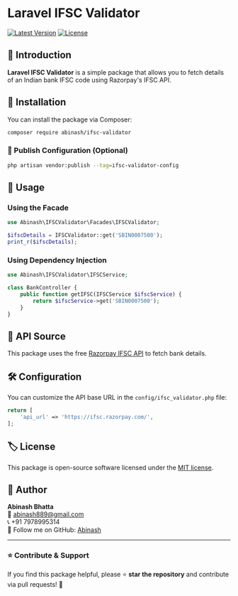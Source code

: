# Laravel IFSC Validator

[![Latest Version](https://img.shields.io/packagist/v/abinash/ifsc-validator.svg?style=flat-square)](https://packagist.org/packages/abinash/ifsc-validator)
[![License](https://img.shields.io/github/license/abinash889/ifsc-validator.svg?style=flat-square)](LICENSE)


## 📌 Introduction
**Laravel IFSC Validator** is a simple package that allows you to fetch details of an Indian bank IFSC code using Razorpay's IFSC API. 

## 🚀 Installation
You can install the package via Composer:

```sh
composer require abinash/ifsc-validator
```

### **📌 Publish Configuration (Optional)**
```sh
php artisan vendor:publish --tag=ifsc-validator-config
```

## 🔧 Usage
### **Using the Facade**
```php
use Abinash\IFSCValidator\Facades\IFSCValidator;

$ifscDetails = IFSCValidator::get('SBIN0007500');
print_r($ifscDetails);
```

### **Using Dependency Injection**
```php
use Abinash\IFSCValidator\IFSCService;

class BankController {
    public function getIFSC(IFSCService $ifscService) {
        return $ifscService->get('SBIN0007500');
    }
}
```

## 🔗 API Source
This package uses the free [Razorpay IFSC API](https://ifsc.razorpay.com/) to fetch bank details.

## 🛠 Configuration
You can customize the API base URL in the `config/ifsc_validator.php` file:
```php
return [
    'api_url' => 'https://ifsc.razorpay.com/',
];
```

## 🏷 License
This package is open-source software licensed under the [MIT license](LICENSE).

## 👤 Author
**Abinash Bhatta**  
📧 [abinash889@gmail.com](mailto:abinash889@gmail.com)  
📞 +91 7978995314  
🚀 Follow me on GitHub: [Abinash](https://github.com/abinash)

---

### **⭐ Contribute & Support**
If you find this package helpful, please ⭐ **star the repository** and contribute via pull requests! 🙌

